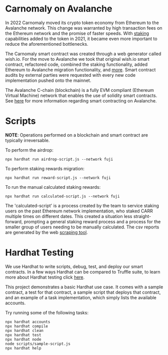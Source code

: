 # Carnomaly on Avalanche
In 2022 Carnomaly moved its crypto token economy from Ethereum to the Avalanche network. This change was warranted by high transaction fees on the Ethereum network and the promise of faster speeds. With [staking](https://gitlab.it.ardentcreative.com/clients/carnomaly/staking/solidity-contract) capabilities added to the token in 2021, it became even more important to reduce the aforementioned bottlenecks.

The Carnomaly smart contract was created through a web generator called wish.io. For the move to Avalanche we took that original wish.io smart contract, refactored code, combined the staking functionality, added Ethereum to Avalanche migration functionality, and [more](https://gitlab.it.ardentcreative.com/clients/carnomaly/carnomaly-avalanche-erc20/-/blob/main/contracts/CARR.sol). Smart contract audits by external parties were requested with every new code implementation pushed onto the mainnet.

The Avalanche C-chain (blockchain) is a fully EVM compliant (Ethereum Virtual Machine) network that enables the use of solidity smart contracts. See [here](https://docs.avax.network/build/tutorials/smart-contracts/deploy-a-smart-contract-on-avalanche-using-remix-and-metamask) for more information regarding smart contracting on Avalanche.

# Scripts
**NOTE**: Operations performed on a blockchain and smart contract are typically irreversable.

To perform the airdrop:
```
npx hardhat run airdrop-script.js --network fuji
```

To perform staking rewards migration:
```
npx hardhat run reward-script.js --network fuji
```

To run the manual calculated staking rewards:
```
npx hardhat run calculated-script.js --network fuji
```

The 'calculated-script' is a process created by the team to service staking users on the past Ethereum network implementation, who staked CARR multiple times on different dates. This created a situation less straight-forward, prompting a general staking reward process and a process for the smaller group of users needing to be manually calculated. The csv reports are generated by the web [scraping tool](https://gitlab.it.ardentcreative.com/clients/carnomaly/carnomaly-avalanche-token-swap/-/tree/main).

# Hardhat Testing
We use Hardhat to write scripts, debug, test, and deploy our smart contracts. In a few ways Hardhat can be compared to Truffle suite, to learn more about Hardhat testing click [here](https://hardhat.org).

This project demonstrates a basic Hardhat use case. It comes with a sample contract, a test for that contract, a sample script that deploys that contract, and an example of a task implementation, which simply lists the available accounts.

Try running some of the following tasks:

```shell
npx hardhat accounts
npx hardhat compile
npx hardhat clean
npx hardhat test
npx hardhat node
node scripts/sample-script.js
npx hardhat help
```

